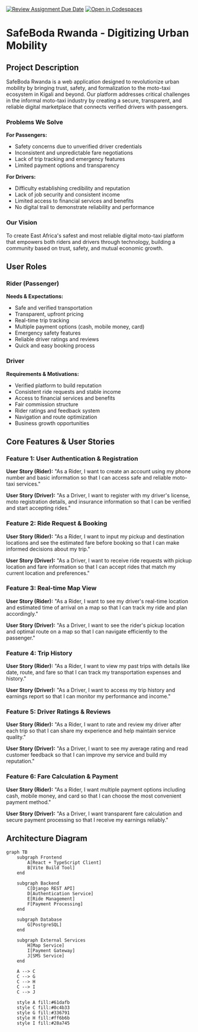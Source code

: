[![Review Assignment Due Date](https://classroom.github.com/assets/deadline-readme-button-22041afd0340ce965d47ae6ef1cefeee28c7c493a6346c4f15d667ab976d596c.svg)](https://classroom.github.com/a/iX-nLBJ4)
[![Open in Codespaces](https://classroom.github.com/assets/launch-codespace-2972f46106e565e64193e422d61a12cf1da4916b45550586e14ef0a7c637dd04.svg)](https://classroom.github.com/open-in-codespaces?assignment_repo_id=20963308)

# SafeBoda Rwanda - Digitizing Urban Mobility

## Project Description

SafeBoda Rwanda is a web application designed to revolutionize urban mobility by bringing trust, safety, and formalization to the moto-taxi ecosystem in Kigali and beyond. Our platform addresses critical challenges in the informal moto-taxi industry by creating a secure, transparent, and reliable digital marketplace that connects verified drivers with passengers.

### Problems We Solve

**For Passengers:**
- Safety concerns due to unverified driver credentials
- Inconsistent and unpredictable fare negotiations
- Lack of trip tracking and emergency features
- Limited payment options and transparency

**For Drivers:**
- Difficulty establishing credibility and reputation
- Lack of job security and consistent income
- Limited access to financial services and benefits
- No digital trail to demonstrate reliability and performance

### Our Vision

To create East Africa's safest and most reliable digital moto-taxi platform that empowers both riders and drivers through technology, building a community based on trust, safety, and mutual economic growth.

## User Roles

### Rider (Passenger)

**Needs & Expectations:**
- Safe and verified transportation
- Transparent, upfront pricing
- Real-time trip tracking
- Multiple payment options (cash, mobile money, card)
- Emergency safety features
- Reliable driver ratings and reviews
- Quick and easy booking process

### Driver

**Requirements & Motivations:**
- Verified platform to build reputation
- Consistent ride requests and stable income
- Access to financial services and benefits
- Fair commission structure
- Rider ratings and feedback system
- Navigation and route optimization
- Business growth opportunities

## Core Features & User Stories

### Feature 1: User Authentication & Registration

**User Story (Rider):** 
"As a Rider, I want to create an account using my phone number and basic information so that I can access safe and reliable moto-taxi services."

**User Story (Driver):** 
"As a Driver, I want to register with my driver's license, moto registration details, and insurance information so that I can be verified and start accepting rides."

### Feature 2: Ride Request & Booking

**User Story (Rider):** 
"As a Rider, I want to input my pickup and destination locations and see the estimated fare before booking so that I can make informed decisions about my trip."

**User Story (Driver):** 
"As a Driver, I want to receive ride requests with pickup location and fare information so that I can accept rides that match my current location and preferences."

### Feature 3: Real-time Map View

**User Story (Rider):** 
"As a Rider, I want to see my driver's real-time location and estimated time of arrival on a map so that I can track my ride and plan accordingly."

**User Story (Driver):** 
"As a Driver, I want to see the rider's pickup location and optimal route on a map so that I can navigate efficiently to the passenger."

### Feature 4: Trip History

**User Story (Rider):** 
"As a Rider, I want to view my past trips with details like date, route, and fare so that I can track my transportation expenses and history."

**User Story (Driver):** 
"As a Driver, I want to access my trip history and earnings report so that I can monitor my performance and income."

### Feature 5: Driver Ratings & Reviews

**User Story (Rider):** 
"As a Rider, I want to rate and review my driver after each trip so that I can share my experience and help maintain service quality."

**User Story (Driver):** 
"As a Driver, I want to see my average rating and read customer feedback so that I can improve my service and build my reputation."

### Feature 6: Fare Calculation & Payment

**User Story (Rider):** 
"As a Rider, I want multiple payment options including cash, mobile money, and card so that I can choose the most convenient payment method."

**User Story (Driver):** 
"As a Driver, I want transparent fare calculation and secure payment processing so that I receive my earnings reliably."

## Architecture Diagram

```mermaid
graph TB
    subgraph Frontend
        A[React + TypeScript Client]
        B[Vite Build Tool]
    end

    subgraph Backend
        C[Django REST API]
        D[Authentication Service]
        E[Ride Management]
        F[Payment Processing]
    end

    subgraph Database
        G[PostgreSQL]
    end

    subgraph External Services
        H[Map Service]
        I[Payment Gateway]
        J[SMS Service]
    end

    A --> C
    C --> G
    C --> H
    C --> I
    C --> J
    
    style A fill:#61dafb
    style C fill:#0c4b33
    style G fill:#336791
    style H fill:#ff6b6b
    style I fill:#28a745